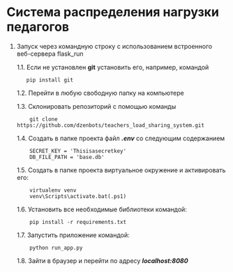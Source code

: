 # Система распределения нагрузки педагогов

1. Запуск через командную строку с использованием встроенного веб-сервера flask_run
    
    1.1. Если не установлен **git** установить его, например, командой 
    ```
       pip install git
    ```
    
    1.2. Перейти в любую свободную папку на компьютере
    
    1.3. Склонировать репозиторий с помощью команды
    ```
        git clone https://github.com/dzenbots/teachers_load_sharing_system.git
    ```
    
    1.4. Создать в папке проекта файл ***.env*** со следующим содержанием
    ```.env
        SECRET_KEY = 'Thisisasecretkey'
        DB_FILE_PATH = 'base.db'
    ```
   
    1.5. Создать в папке проекта виртуальное окружение и активировать его:
    ```
        virtualenv venv
        venv\Scripts\activate.bat(.ps1)
    ```
    
    1.6. Установить все необходимые библиотеки командой:
    ```
        pip install -r requirements.txt
    ```
    
    1.7. Запустить приложение командой:
    ```
        python run_app.py
    ```
    
    1.8. Зайти в браузер и перейти по адресу ***localhost:8080***
